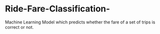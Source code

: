 # Ride-Fare-Classification-
Machine Learning Model which predicts whether the fare of a set of trips is correct or not.
